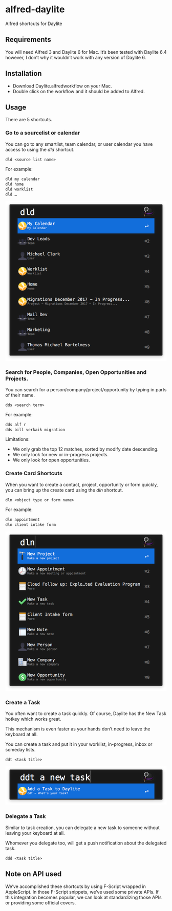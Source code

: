 # alfred-daylite
Alfred shortcuts for Daylite

## Requirements
You will need Alfred 3 and Daylite 6 for Mac. It’s been tested with Daylite 6.4 however, I don’t why it wouldn’t work with any version of Daylite 6.

## Installation
- Download Daylite.alfredworkflow on your Mac.
- Double click on the workflow and it should be added to Alfred.

## Usage
There are 5 shortcuts.

### Go to a sourcelist or calendar
You can go to any smartlist, team calendar, or user calendar you have access to using the _dld_ shortcut.

```
dld <source list name>
```

For example:

```
dld my calendar
dld home
dld worklist
dld …
```

![dld](img/dld.png)


### Search for People, Companies, Open Opportunities and Projects.
You can search for a person/company/project/opportunity by typing in parts of their name.

```
dds <search term>
```

For example:

```
dds alf r
dds bill verkaik migration
```

Limitations: 

- We only grab the top 12 matches, sorted by modify date descending.
- We only look for new or in-progress projects.
- We only look for open opportunities.


### Create Card Shortcuts
When you want to create a contact, project, opportunity or form quickly, you can bring up the create card using the _dln_ shortcut.

```
dln <object type or form name>
```

For example:

```
dln appointment
dln client intake form
```

![dln](img/dln.png)

### Create a Task
You often want to create a task quickly. Of course, Daylite has the New Task hotkey which works great.

This mechanism is even faster as your hands don’t need to leave the keyboard at all.

You can create a task and put it in your worklist, in-progress, inbox or someday lists.


```
ddt <task title>
```

![ddt](img/ddt.png)

### Delegate a Task
Similar to task creation, you can delegate a new task to someone without leaving your keyboard at all.

Whomever you delegate too, will get a push notification about the delegated task.

```
ddd <task title>
```


## Note on API used
We’ve accomplished these shortcuts by using F-Script wrapped in AppleScript. In those F-Script snippets, we’ve used some private APIs. If this integration becomes popular, we can look at standardizing those APIs or providing some official covers.